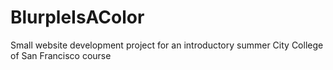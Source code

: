 # BlurpleIsAColor
Small website development project for an introductory summer City College of San Francisco course
